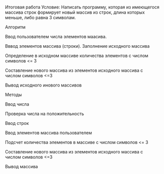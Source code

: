 Итоговая работа
Условие: Написать программу, которая из имеющегося массива строк формирует новый массив из строк, длина которых меньше, либо равна 3 символам.

Алгоритм

Ввод пользователем числа элементов маасива.

Вввод элементов массива (строки). Заполнение исходного массива

Определение в исходном массиве количества элементов с числом символов <= 3

Составление нового массива из элементов исходного массива с числом символов <=3

Вывод исходного инового массивов

Методы

Ввод числа

Проверка числа на положительность

Ввод строк

Ввод элементов массива пользователем

Подсчет количества элементов в массиве с числом символов <= 3

Составление нового массива из элементов исходного массива с числом символов <=3

Вывод массива
